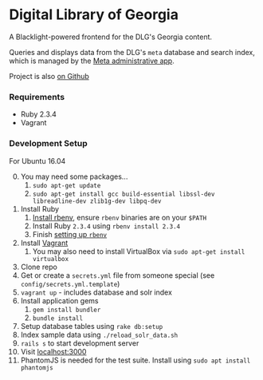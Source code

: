 # Digital Library of Georgia

A Blacklight-powered frontend for the DLG's Georgia content.

Queries and displays data from the DLG's `meta` database and search index, which is managed by the [Meta administrative app](https://github.com/GIL-GALILEO/meta).

Project is also [on Github](https://github.com/GIL-GALILEO/dlg/)

### Requirements

- Ruby 2.3.4
- Vagrant

### Development Setup

For Ubuntu 16.04

0. You may need some packages...
    1. `sudo apt-get update`
    2. `sudo apt-get install gcc build-essential libssl-dev libreadline-dev zlib1g-dev libpq-dev`
1. Install Ruby
    1. [Install rbenv](https://github.com/rbenv/rbenv-installer#rbenv-installer), ensure `rbenv` binaries are on your `$PATH`
    2. Install Ruby `2.3.4` using `rbenv install 2.3.4`
    3. Finish [setting up `rbenv`](https://github.com/rbenv/rbenv#installation)
2. Install [Vagrant](https://www.vagrantup.com/downloads.html)
    1. You may also need to install VirtualBox via `sudo apt-get install virtualbox`
3. Clone repo
4. Get or create a `secrets.yml` file from someone special (see `config/secrets.yml.template`)
5. `vagrant up` - includes database and solr index
6. Install application gems
    1. `gem install bundler`
    2. `bundle install`
7. Setup database tables using `rake db:setup`
8. Index sample data using `./reload_solr_data.sh`
9. `rails s` to start development server
10. Visit [localhost:3000](http://localhost:3000)
11. PhantomJS is needed for the test suite. Install using `sudo apt install phantomjs`

